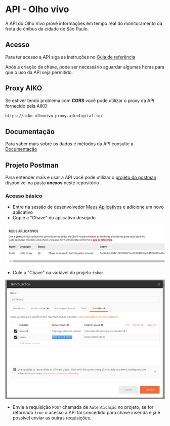 # API - Olho vivo

A API do Olho Vivo provê informações em tempo real do monitoramento da frota de ônibus da cidade de São Paulo.

## Acesso

Para ter acesso a API siga as instruções no [Guia de referência](http://www.sptrans.com.br/desenvolvedores/api-do-olho-vivo-guia-de-referencia/)

Após a criação da chave, pode ser necessário aguardar algumas horas para que o uso da API seja permitido.

## Proxy AIKO

Se estiver tendo problema com **CORS** você pode utilizar o proxy da API fornecido pela AIKO:

```HTML
https://aiko-olhovivo-proxy.aikodigital.io/
```

## Documentação

Para saber mais sobre os dados e métodos da API consulte a [Documentação](http://www.sptrans.com.br/desenvolvedores/api-do-olho-vivo-guia-de-referencia/documentacao-api/)

## Projeto Postman

Para entender mais e usar a API você pode utilizar o [projeto do postman](anexos/SP%20TRANS.postman_collection.json) disponível na pasta **anexos** neste repositório

### Acesso básico

* Entre na sessão de desenvolvedor [Meus Aplicativos](http://www.sptrans.com.br/desenvolvedores/perfil-desenvolvedor/meus-aplicativos/) e adicione um novo aplicativo
* Copie a "Chave" do aplicativo desejado

![Chave](imagens/chave_api_exemplo.png)

* Cole a "Chave" na variável do projeto `token`

![Variaveis do postman](imagens/postman_variaveis.png)

* Envie a requisição `POST` chamada de `Autenticação` no projeto, se for retornado `true` o acesso a API foi concedido para chave inserida e já é possível enviar as outras requisições.
